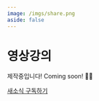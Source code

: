 ```yaml
---
image: /imgs/share.png
aside: false
---
```


# 영상강의

제작중입니다! Coming soon! 👨‍💻

[새소식 구독하기](https://bit.ly/k8s-guide-link)
